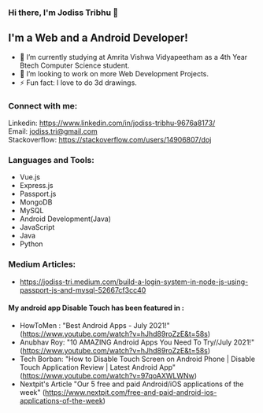 ### Hi there, I'm Jodiss Tribhu  👋

## I'm a Web and a Android Developer!
- 🏫 I’m currently studying at Amrita Vishwa Vidyapeetham as a 4th Year Btech Computer Science student.
- 👯 I’m looking to work on more Web Development Projects.
- ⚡ Fun fact: I love to do 3d drawings.

### Connect with me:
Linkedin: https://www.linkedin.com/in/jodiss-tribhu-9676a8173/
<br />
Email: jodiss.tri@gmail.com
<br />
Stackoverflow: https://stackoverflow.com/users/14906807/doj

### Languages and Tools:
  - Vue.js
  - Express.js
  - Passport.js
  - MongoDB
  - MySQL
  - Android Development(Java)
  - JavaScript
  - Java
  - Python
  

### Medium Articles:
- https://jodiss-tri.medium.com/build-a-login-system-in-node-js-using-passport-js-and-mysql-52667cf3cc40

#### My android app Disable Touch has been featured in :
  - HowToMen : "Best Android Apps - July 2021!" (https://www.youtube.com/watch?v=hJhd89roZzE&t=58s)
  - Anubhav Roy: "10 AMAZING Android Apps You Need To Try//July 2021!" (https://www.youtube.com/watch?v=hJhd89roZzE&t=58s)
  - Tech Borban: "How to Disable Touch Screen on Android Phone | Disable Touch Application Review | Latest Android App"(https://www.youtube.com/watch?v=97qoAXWLWNw)
  - Nextpit's Article "Our 5 free and paid Android/iOS applications of the week" (https://www.nextpit.com/free-and-paid-android-ios-applications-of-the-week)



